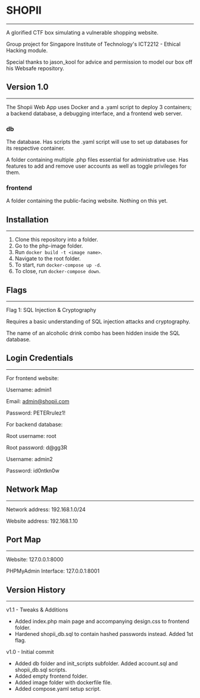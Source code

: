 # SHOPII
---

A glorified CTF box simulating a vulnerable shopping website.

Group project for Singapore Institute of Technology's ICT2212 - Ethical Hacking module.

Special thanks to jason_kool for advice and permission to model our box off his Websafe repository.

## Version 1.0
---
The Shopii Web App uses Docker and a .yaml script to deploy 3 containers; a backend database, a debugging interface, and a frontend web server.

### db
The database. Has scripts the .yaml script will use to set up databases for its respective container.

A folder containing multiple .php files essential for administrative use. Has features to add and remove user accounts as well as toggle privileges for them.

### frontend
A folder containing the public-facing website. Nothing on this yet.

## Installation
---
1. Clone this repository into a folder.
2. Go to the php-image folder.
3. Run `docker build -t <image name>`.
4. Navigate to the root folder.
5. To start, run `docker-compose up -d`.
6. To close, run `docker-compose down`.

## Flags
---
Flag 1: SQL Injection & Cryptography

Requires a basic understanding of SQL injection attacks and cryptography.

The name of an alcoholic drink combo has been hidden inside the SQL database.

## Login Credentials
---
For frontend website:

Username: admin1

Email: admin@shopii.com

Password: PETERrulez1!


For backend database:

Root username: root

Root password: d@gg3R

Username: admin2

Password: id0ntkn0w

## Network Map
---
Network address: 192.168.1.0/24

Website address: 192.168.1.10

## Port Map
---
Website: 127.0.0.1:8000

PHPMyAdmin Interface: 127.0.0.1:8001

## Version History
---
v1.1 - Tweaks & Additions
- Added index.php main page and accompanying design.css to frontend folder.
- Hardened shopii_db.sql to contain hashed passwords instead. Added 1st flag.

v1.0 - Initial commit
- Added db folder and init_scripts subfolder. Added account.sql and shopii_db.sql scripts.
- Added empty frontend folder.
- Added image folder with dockerfile file.
- Added compose.yaml setup script.

